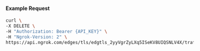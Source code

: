 <!-- Code generated for API Clients. DO NOT EDIT. -->

#### Example Request

```bash
curl \
-X DELETE \
-H "Authorization: Bearer {API_KEY}" \
-H "Ngrok-Version: 2" \
https://api.ngrok.com/edges/tls/edgtls_2yyVgrZyLXq5ISeKV8UIQSNLV4X/traffic_policy
```
